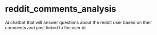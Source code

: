 # reddit_comments_analysis
Ai chatbot that will answer questions about the reddit user based on their comments and post linked to the user id
